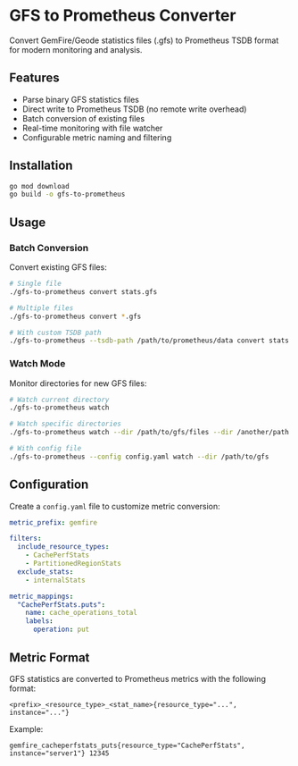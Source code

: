 # GFS to Prometheus Converter

Convert GemFire/Geode statistics files (.gfs) to Prometheus TSDB format for modern monitoring and analysis.

## Features

- Parse binary GFS statistics files
- Direct write to Prometheus TSDB (no remote write overhead)
- Batch conversion of existing files
- Real-time monitoring with file watcher
- Configurable metric naming and filtering

## Installation

```bash
go mod download
go build -o gfs-to-prometheus
```

## Usage

### Batch Conversion

Convert existing GFS files:

```bash
# Single file
./gfs-to-prometheus convert stats.gfs

# Multiple files
./gfs-to-prometheus convert *.gfs

# With custom TSDB path
./gfs-to-prometheus --tsdb-path /path/to/prometheus/data convert stats.gfs
```

### Watch Mode

Monitor directories for new GFS files:

```bash
# Watch current directory
./gfs-to-prometheus watch

# Watch specific directories
./gfs-to-prometheus watch --dir /path/to/gfs/files --dir /another/path

# With config file
./gfs-to-prometheus --config config.yaml watch --dir /path/to/gfs
```

## Configuration

Create a `config.yaml` file to customize metric conversion:

```yaml
metric_prefix: gemfire

filters:
  include_resource_types:
    - CachePerfStats
    - PartitionedRegionStats
  exclude_stats:
    - internalStats

metric_mappings:
  "CachePerfStats.puts":
    name: cache_operations_total
    labels:
      operation: put
```

## Metric Format

GFS statistics are converted to Prometheus metrics with the following format:

```
<prefix>_<resource_type>_<stat_name>{resource_type="...", instance="..."}
```

Example:
```
gemfire_cacheperfstats_puts{resource_type="CachePerfStats", instance="server1"} 12345
```
